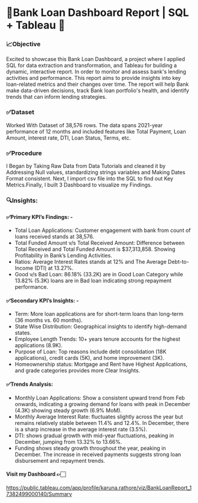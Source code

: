 # 💼Bank Loan Dashboard Report | SQL + Tableau 🏦
### 📈Objective
Excited to showcase this Bank Loan Dashboard, a project where I applied SQL for data extraction and transformation, and Tableau for building a dynamic, interactive report. In order to monitor and assess bank's lending activities and performance. This report aims to provide insights into key loan-related metrics and their changes over time. The report will help Bank make data-driven decisions, track Bank loan portfolio's health, and identify trends that can inform lending strategies.
### ✅Dataset
Worked With Dataset of 38,576 rows. The data spans 2021-year performance of 12 months and included features like Total Payment, Loan Amount, interest rate, DTI, Loan Status, Terms, etc.
### ✅Procedure
I Began by Taking Raw Data from Data Tutorials and cleaned it by Addressing Null values, standardizing strings variables and Making Dates Format consistent. Next, I import csv file into the SQL to find out Key Metrics.Finally, I built 3 Dashboard to visualize my Findings. 

### 🔍Insights:
#### ✅Primary KPI’s Findings: -
* Total Loan Applications: Customer engagement with bank from count of loans received stands at 38,576.
* Total Funded Amount v/s Total Received Amount: Difference between Total Received and Total Funded Amount is $37,313,858. Showing Profitability in Bank’s Lending Activities.
* Ratios: Average Interest Rates stands at 12% and The Average Debt-to-Income (DTI) at 13.27%. 
* Good v/s Bad Loan: 86.18% (33.2K) are in Good Loan Category while 13.82% (5.3K) loans are in Bad loan indicating strong repayment performance. 

#### ✅Secondary KPI’s Insights: - 
* Term: More loan applications are for short-term loans than long-term (36 months vs. 60 months).
* State Wise Distribution: Geographical insights to identify high-demand states.
* Employee Length Trends: 10+ years tenure accounts for the highest applications (8.9K).
* Purpose of Loan: Top reasons include debt consolidation (18K applications), credit cards (5K), and home improvement (3K).
* Homeownership status: Mortgage and Rent have Highest Applications, and grade categories provides more Clear Insights. 

#### ✅Trends Analysis:

* Monthly Loan Applications: Show a consistent upward trend from Feb onwards, indicating a growing demand for loans with peak in December (4.3K) showing steady growth (6.9% MoM).
* Monthly Average Interest Rate: fluctuates slightly across the year but remains relatively stable between 11.4% and 12.4%. In December, there is a sharp increase in the average interest rate (3.5%).
* DTI: shows gradual growth with mid-year fluctuations, peaking in December, jumping from 13.32% to 13.66%.
* Funding shows steady growth throughout the year, peaking in December. The increase in received payments suggests strong loan disbursement and repayment trends.

#### Visit my Dashboard 👉🏻
https://public.tableau.com/app/profile/karuna.rathore/viz/BankLoanReport_17382499000140/Summary
